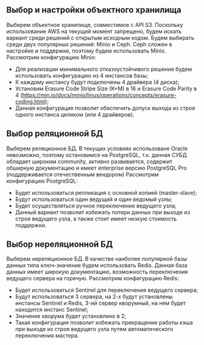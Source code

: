 ## Выбор и настройки объектного хранилища
Выберем объектное хранилище, совместимое с API S3. Поскольку использование AWS на текущий момент запрещено, будем искать вариант среди решений с открытым исходным кодом. Будем выбирать среди двух популярных решений: Minio и Ceph. Ceph сложен в настройке и поддержке, поэтому будем использовать Minio.
Рассмотрим конфигурацию Minio:
- Для реализации минимального отказоустойчивого решения будем использовать конфигурацию из 4 инстансов базы;
- К каждому инстансу будут подключены 4 драйвера (4 диска);
- Установим Erasure Code Stripe Size (K+M) в 16 и Erasure Code Parity в 4 (https://min.io/docs/minio/linux/operations/concepts/erasure-coding.html);
- Данная конфигурация позволит обеспечить допуск выхода из строя одного инстанса целиком (или 4 драйверов).

## Выбор реляционной БД
Выберем реляционное БД. В текущих условиях использоване Oracle невозможно, поэтому остановимся на PostgreSQL, т.к. данная СУБД обладает широким community, активно развивается, содержит обширную документацию и имеет enterprise версию PostgreSQL Pro (поддерживается отечественным вендором)
Рассмотрим конфигурацию PostgreSQL:
- Будет использоваться репликация с основной копией (master-slave);
- Будут использоваться один ведущий и один ведомый узлы;
- Будет осуществляться ручное переключение ведущего узла;
- Данный вариант позволит избежать потери данных при выходе из строя ведущего узла, а также стоит имеет низкую стоимость поддержки.

## Выбор нереляционной БД
Выберем нереляционное БД. В качестве наиболее популярной базы данных типа ключ-значение будем использовать Redis. Данная база данных имеет широкую документацию, возможность переключения ведущего сервера на горячую.
Рассмотрим конфигурацию Redis:
- Будет использоваться Sentinel для переключения ведущего сервера;
- Будут использоваться 3 сервера, на 2-х будут установлены инстансы Sentinel и Redis, 3-ий сервер кворумный, на нем будет находится инстанс Sentinel;
- Значение кворума будет установлено в 2;
- Такая конфигурация позволит избежать прекращение работы кэша при выходе из строя ведущего узла путем автоматического переключения мастера.
